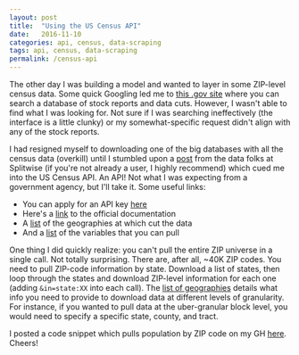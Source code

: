 ```yaml
---
layout: post
title:  "Using the US Census API"
date:   2016-11-10
categories: api, census, data-scraping
tags: api, census, data-scraping
permalink: /census-api
---
```


The other day I was building a model and wanted to layer in some ZIP-level census data. Some quick Googling led me to [this .gov site](http://factfinder.census.gov/faces/nav/jsf/pages/index.xhtml) where you can search a database of stock reports and data cuts.  However, I wasn't able to find what I was looking for.  Not sure if I was searching ineffectively (the interface is a little clunky) or my somewhat-specific request didn't align with any of the stock reports.

I had resigned myself to downloading one of the big databases with all the census data (overkill) until I stumbled upon a [post](https://blog.splitwise.com/2013/09/18/the-2010-us-census-population-by-zip-code-totally-free/) from the data folks at Splitwise (if you're not already a user, I highly recommend) which cued me into the US Census API.  An API!  Not what I was expecting from a government agency, but I'll take it.  Some useful links:

+ You can apply for an API key [here](http://api.census.gov/data/key_signup.html)
+ Here's a [link](http://www.census.gov/data/developers/data-sets/decennial-census.html) to the official documentation
+ A [list](http://api.census.gov/data/2010/sf1/geography.html) of the geographies at which cut the data
+ And a [list](http://api.census.gov/data/2010/sf1/variables.html) of the variables that you can pull

One thing I did quickly realize: you can't pull the entire ZIP universe in a single call.  Not totally surprising.  There are, after all, ~40K ZIP codes.  You need to pull ZIP-code information by state.  Download a list of states, then loop through the states and download ZIP-level information for each one  (adding `&in=state:XX` into each call).  The [list of geographies](http://api.census.gov/data/2010/sf1/geography.html) details what info you need to provide to download data at different levels of granularity.  For instance, if you wanted to pull data at the uber-granular block level, you would need to specify a specific state, county, and tract.

I posted a code snippet which pulls population by ZIP code on my GH [here](https://github.com/donaldrauscher/census-api).  Cheers!
